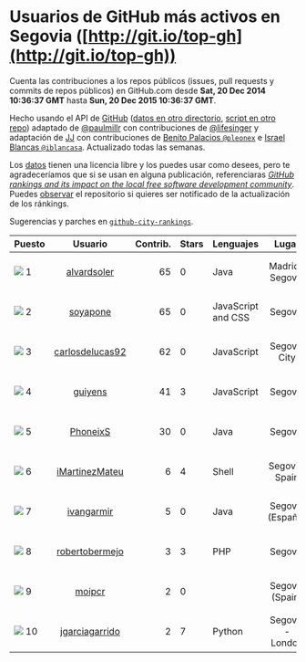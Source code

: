 
# Usuarios de GitHub más activos en Segovia ([http://git.io/top-gh](http://git.io/top-gh))



  Cuenta las contribuciones a los repos públicos (issues, pull requests y commits de repos públicos) en GitHub.com desde  **Sat, 20 Dec 2014 10:36:37 GMT** hasta **Sun, 20 Dec 2015 10:36:37 GMT**.

  Hecho usando el API de [GitHub](http://github.com) ([datos en otro directorio](https://github.com/JJ/top-github-users-data/tree/master/data), [script en otro repo](https://github.com/JJ/github-city-rankings/blob/master/get-city.coffee)) adaptado de [@paulmillr](https://github.com/paulmillr) con contribuciones de [@lifesinger](https://github.com/lifesinger) y adaptación de [JJ](http://jj.github.io) con contribuciones de [Benito Palacios `@pleonex`](http://github.com/pleonex) e [Israel Blancas `@iblancasa`](https://github.com/iblancasa). Actualizado todas las semanas.

  Los [datos](https://github.com/JJ/top-github-users-data/tree/master/data) tienen una licencia libre y los puedes usar como desees, pero te agradeceríamos que si se usan en alguna publicación, referenciaras [*GitHub rankings and its impact on the local free software development community*](https://thewinnower.com/papers/github-rankings-and-its-impact-on-the-local-free-software-development-community). Puedes [observar](https://github.com/JJ/top-github-users-data/subscription) el repositorio si quieres ser notificado de la actualización de los ránkings.

  Sugerencias y parches en [`github-city-rankings`](http://github.com/JJ/github-city-rankings).


| Puesto   |  Usuario  |Contrib.| Stars | Lenguajes   |      Lugar      |  Avatar  |
|----------|:---------:|-------:|-------|-------------|:---------------:|----------|
|![](https://raw.githubusercontent.com/JJ/github-city-rankings/master/img/.gif) 1 | [alvardsoler](https://github.com/alvardsoler) | 65 | 0 | Java | Madrid / Segovia | <img src='https://avatars2.githubusercontent.com/u/4102837?v=3&s=64' width="64" title=''> |
|![](https://raw.githubusercontent.com/JJ/github-city-rankings/master/img/.gif) 2 | [soyapone](https://github.com/soyapone) | 65 | 0 | JavaScript and CSS | Segovia | <img src='https://avatars0.githubusercontent.com/u/13187123?v=3&s=64' width="64" title='Diego Martín'> |
|![](https://raw.githubusercontent.com/JJ/github-city-rankings/master/img/.gif) 3 | [carlosdelucas92](https://github.com/carlosdelucas92) | 62 | 0 | JavaScript | Segovia City | <img src='https://avatars2.githubusercontent.com/u/10717935?v=3&s=64' width="64" title='Carlos de Lucas Sanz'> |
|![](https://raw.githubusercontent.com/JJ/github-city-rankings/master/img/.gif) 4 | [guiyens](https://github.com/guiyens) | 41 | 3 | JavaScript | Segovia | <img src='https://avatars2.githubusercontent.com/u/1494204?v=3&s=64' width="64" title='Guillermo Ramos Vega'> |
|![](https://raw.githubusercontent.com/JJ/github-city-rankings/master/img/.gif) 5 | [PhoneixS](https://github.com/PhoneixS) | 30 | 0 | Java | Segovia | <img src='https://avatars3.githubusercontent.com/u/1279539?v=3&s=64' width="64" title='Javier Alfonso'> |
|![](https://raw.githubusercontent.com/JJ/github-city-rankings/master/img/.gif) 6 | [iMartinezMateu](https://github.com/iMartinezMateu) | 6 | 4 | Shell | Segovia, Spain | <img src='https://avatars1.githubusercontent.com/u/9308066?v=3&s=64' width="64" title='Iván Martínez Mateu'> |
|![](https://raw.githubusercontent.com/JJ/github-city-rankings/master/img/.gif) 7 | [ivangarmir](https://github.com/ivangarmir) | 5 | 0 | Java | Segovia (España) | <img src='https://avatars3.githubusercontent.com/u/9077592?v=3&s=64' width="64" title='Ivan Garcia Mirnada'> |
|![](https://raw.githubusercontent.com/JJ/github-city-rankings/master/img/.gif) 8 | [robertobermejo](https://github.com/robertobermejo) | 3 | 3 | PHP | Segovia | <img src='https://avatars2.githubusercontent.com/u/221931?v=3&s=64' width="64" title='Roberto Bermejo Martinez'> |
|![](https://raw.githubusercontent.com/JJ/github-city-rankings/master/img/.gif) 9 | [moipcr](https://github.com/moipcr) | 2 | 0 |  | Segovia (Spain) | <img src='https://avatars3.githubusercontent.com/u/10281984?v=3&s=64' width="64" title='Moi'> |
|![](https://raw.githubusercontent.com/JJ/github-city-rankings/master/img/.gif) 10 | [jgarciagarrido](https://github.com/jgarciagarrido) | 2 | 7 | Python | Segovia - London | <img src='https://avatars0.githubusercontent.com/u/669304?v=3&s=64' width="64" title='Javier'> |
